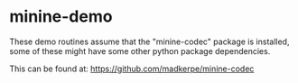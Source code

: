 # minine-demo

These demo routines assume that the "minine-codec" package is installed, some of these might have some other python package dependencies.

This can be found at: https://github.com/madkerpe/minine-codec
